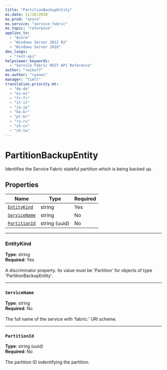 ```yaml
---
title: "PartitionBackupEntity"
ms.date: 11/26/2018
ms.prod: "azure"
ms.service: "service-fabric"
ms.topic: "reference"
applies_to: 
  - "Azure"
  - "Windows Server 2012 R2"
  - "Windows Server 2016"
dev_langs: 
  - "rest-api"
helpviewer_keywords: 
  - "Service Fabric REST API Reference"
author: "rwike77"
ms.author: "ryanwi"
manager: "timlt"
translation.priority.mt: 
  - "de-de"
  - "es-es"
  - "fr-fr"
  - "it-it"
  - "ja-jp"
  - "ko-kr"
  - "pt-br"
  - "ru-ru"
  - "zh-cn"
  - "zh-tw"
---
```

# PartitionBackupEntity

Identifies the Service Fabric stateful partition which is being backed up.

## Properties
| Name | Type | Required |
| --- | --- | --- |
| [`EntityKind`](#entitykind) | string | Yes |
| [`ServiceName`](#servicename) | string | No |
| [`PartitionId`](#partitionid) | string (uuid) | No |

____
### EntityKind
__Type__: string <br/>
__Required__: Yes <br/>
<br/>
A discriminator property. Its value must be 'Partition' for objects of type 'PartitionBackupEntity'.

____
### `ServiceName`
__Type__: string <br/>
__Required__: No<br/>
<br/>
The full name of the service with 'fabric:' URI scheme.

____
### `PartitionId`
__Type__: string (uuid) <br/>
__Required__: No<br/>
<br/>
The partition ID indentifying the partition.
